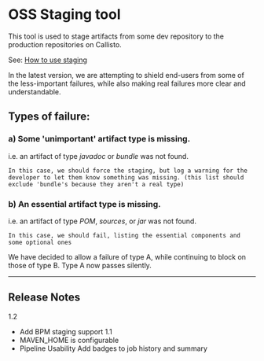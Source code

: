 # OSS Staging tool

This tool is used to stage artifacts from some dev repository to the production repositories on Callisto.

See: [How to use staging](https://mxwiki.murex.com/confluence/display/TMT/Validate+your+TPS+via+Staging)

In the latest version, we are attempting to shield end-users from some of the less-important failures, while also making real failures more clear and understandable.

## Types of failure:

### a) Some 'unimportant' artifact type is missing.

i.e. an artifact of type _javadoc_ or _bundle_ was not found.

    In this case, we should force the staging, but log a warning for the developer to let them know something was missing. (this list should exclude 'bundle's because they aren't a real type)

### b) An essential artifact type is missing.

i.e. an artifact of type _POM_, _sources_, or _jar_ was not found.

    In this case, we should fail, listing the essential components and some optional ones


We have decided to allow a failure of type A, while continuing to block on those of type B. Type A now passes silently. 

---

## Release Notes 
1.2
* Add BPM staging support
1.1
* MAVEN_HOME is configurable 
* Pipeline Usability Add badges to job history and summary